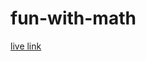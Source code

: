 # fun-with-math
<a href="https://mdzakirhossainbhuiyan.github.io/fun-with-math/." target="_blank">live link</a>
